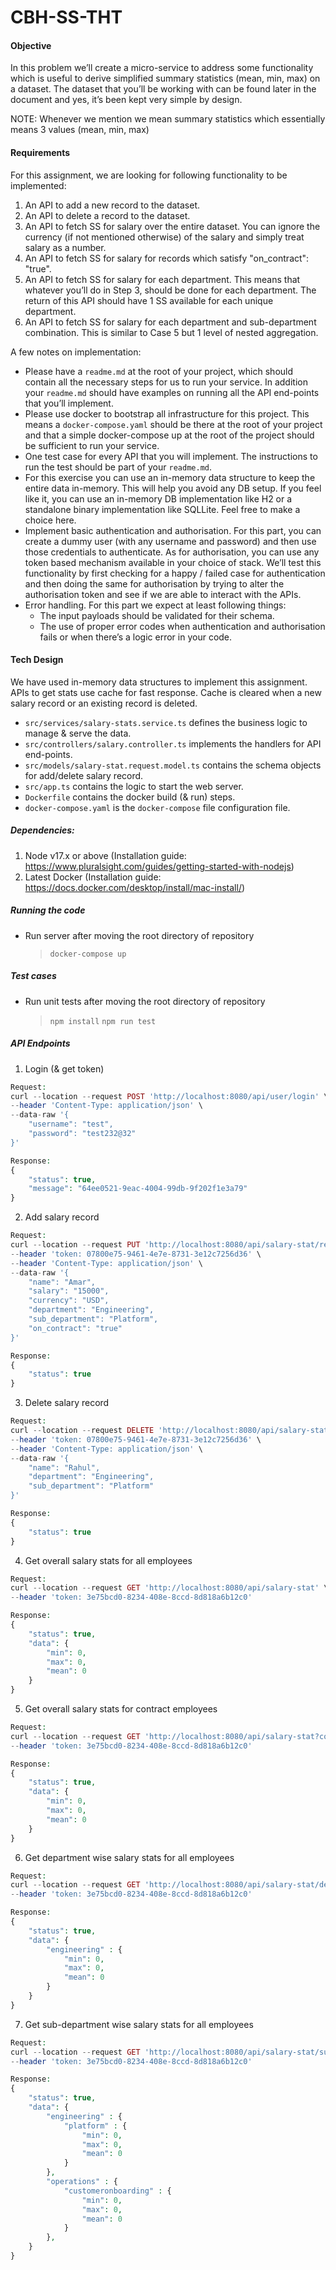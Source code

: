 # CBH-SS-THT

#### Objective
In this problem we’ll create a micro-service to address some functionality which is useful to derive simplified summary statistics (mean, min, max) on a dataset. The dataset that you’ll be working with can be found later in the document and yes, it’s been kept very simple by design.

NOTE: Whenever we mention <SS> we mean summary statistics which essentially means 3 values (mean, min, max)

#### Requirements
For this assignment, we are looking for following functionality to be implemented:
1. An API to add a new record to the dataset.
2. An API to delete a record to the dataset.
3. An API to fetch SS for salary over the entire dataset. You can ignore the currency (if not mentioned otherwise) of the salary and simply treat salary as a number.
4. An API to fetch SS for salary for records which satisfy "on_contract": "true".
5. An API to fetch SS for salary for each department. This means that whatever you’ll do in Step 3, should be done for each department. The return of this API should have 1 SS available for each unique department.
6. An API to fetch SS for salary for each department and sub-department combination. This is similar to Case 5 but 1 level of nested aggregation.

A few notes on implementation:
- Please have a `readme.md` at the root of your project, which should contain all the necessary steps for us to run your service. In addition your `readme.md` should have examples on running all the API end-points that you’ll implement.
- Please use docker to bootstrap all infrastructure for this project. This means a `docker-compose.yaml` should be there at the root of your project and that a simple docker-compose up at the root of the project should be sufficient to run your service.
- One test case for every API that you will implement. The instructions to run the test should be part of your `readme.md`.
- For this exercise you can use an in-memory data structure to keep the entire data in-memory. This will help you avoid any DB setup. If you feel like it, you can use an in-memory DB implementation like H2 or a standalone binary implementation like SQLLite. Feel free to make a choice here.
- Implement basic authentication and authorisation. For this part, you can create a dummy user (with any username and password) and then use those credentials to authenticate. As for authorisation, you can use any token based mechanism available in your choice of stack. We’ll test this functionality by first checking for a happy / failed case for authentication and then doing the same for authorisation by trying to alter the authorisation token and see if we are able to interact with the
APIs.
- Error handling. For this part we expect at least following things:
	- The input payloads should be validated for their schema.
	- The use of proper error codes when authentication and authorisation fails or when there’s a logic error in your code.

#### Tech Design
We have used in-memory data structures to implement this assignment. APIs to get stats use cache for fast response. Cache is cleared when a new salary record or an existing record is deleted.
* `src/services/salary-stats.service.ts` defines the business logic to manage & serve the data.
* `src/controllers/salary.controller.ts` implements the handlers for API end-points.
* `src/models/salary-stat.request.model.ts` contains the schema objects for add/delete salary record.
* `src/app.ts` contains the logic to start the web server.
* `Dockerfile` contains the docker build (& run) steps.
* `docker-compose.yaml` is the `docker-compose` file configuration file.

##### Dependencies:
1. Node v17.x or above (Installation guide: https://www.pluralsight.com/guides/getting-started-with-nodejs)
2. Latest Docker (Installation guide: https://docs.docker.com/desktop/install/mac-install/)

##### Running the code
- Run server after moving the root directory of repository
	>`docker-compose up`

##### Test cases
- Run unit tests after moving the root directory of repository
	>`npm install`
	>`npm run test`

##### API Endpoints
1. Login (& get token)
```php
Request:
curl --location --request POST 'http://localhost:8080/api/user/login' \
--header 'Content-Type: application/json' \
--data-raw '{
	"username": "test",
	"password": "test232@32"
}'

Response:
{
	"status": true,
	"message": "64ee0521-9eac-4004-99db-9f202f1e3a79"
}
```
2. Add salary record
```php
Request:
curl --location --request PUT 'http://localhost:8080/api/salary-stat/record' \
--header 'token: 07800e75-9461-4e7e-8731-3e12c7256d36' \
--header 'Content-Type: application/json' \
--data-raw '{
	"name": "Amar",
	"salary": "15000",
	"currency": "USD",
	"department": "Engineering",
	"sub_department": "Platform",
	"on_contract": "true"
}'

Response:
{
	"status": true
}
```
3. Delete salary record
```php
Request:
curl --location --request DELETE 'http://localhost:8080/api/salary-stat/record' \
--header 'token: 07800e75-9461-4e7e-8731-3e12c7256d36' \
--header 'Content-Type: application/json' \
--data-raw '{
	"name": "Rahul",
	"department": "Engineering",
	"sub_department": "Platform"
}'

Response:
{
	"status": true
}
```
4. Get overall salary stats for all employees
```php
Request:
curl --location --request GET 'http://localhost:8080/api/salary-stat' \
--header 'token: 3e75bcd0-8234-408e-8ccd-8d818a6b12c0'

Response:
{
	"status": true,
	"data": {
		"min": 0,
		"max": 0,
		"mean": 0
	}
}
```
5. Get overall salary stats for contract employees
```php
Request:
curl --location --request GET 'http://localhost:8080/api/salary-stat?contractOnly=true' \
--header 'token: 3e75bcd0-8234-408e-8ccd-8d818a6b12c0'

Response:
{
	"status": true,
	"data": {
		"min": 0,
		"max": 0,
		"mean": 0
	}
}
```
6. Get department wise salary stats for all employees
```php
Request:
curl --location --request GET 'http://localhost:8080/api/salary-stat/department' \
--header 'token: 3e75bcd0-8234-408e-8ccd-8d818a6b12c0'

Response:
{
	"status": true,
	"data": {
		"engineering" : {
			"min": 0,
			"max": 0,
			"mean": 0
		}
	}
}
```
7. Get sub-department wise salary stats for all employees
```php
Request:
curl --location --request GET 'http://localhost:8080/api/salary-stat/sub-department' \
--header 'token: 3e75bcd0-8234-408e-8ccd-8d818a6b12c0'

Response:
{
	"status": true,
	"data": {
		"engineering" : {
			"platform" : {
				"min": 0,
				"max": 0,
				"mean": 0
			}
		},
		"operations" : {
			"customeronboarding" : {
				"min": 0,
				"max": 0,
				"mean": 0
			}
		},
	}
}
```
